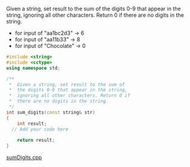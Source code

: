 Given a string, set result to the sum of the digits 0-9 that appear in the string, ignoring all other characters. Return 0 if there are no digits in the string.

* for input of "aa1bc2d3" → 6
* for input of "aa11b33" → 8
* for input of "Chocolate" → 0

```cpp
#include <string>
#include <cctype>
using namespace std;

/**
 *  Given a string, set result to the sum of 
 *  the digits 0-9 that appear in the string, 
 *  ignoring all other characters. Return 0 if 
 *  there are no digits in the string. 
 */
int sum_digits(const string& str)
{
    int result;
  // Add your code here
   
    return result;
}
```

[sumDigits.cpp](https://codecheck.io/files/230210240734cgify30km5u49fdntly1k5d)